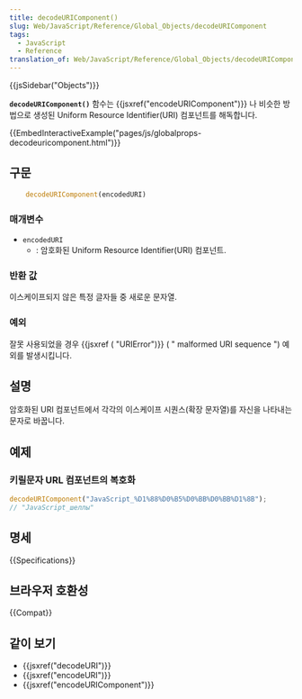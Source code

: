 ```yaml
---
title: decodeURIComponent()
slug: Web/JavaScript/Reference/Global_Objects/decodeURIComponent
tags:
  - JavaScript
  - Reference
translation_of: Web/JavaScript/Reference/Global_Objects/decodeURIComponent
---
```

{{jsSidebar("Objects")}}

**`decodeURIComponent()`** 함수는 {{jsxref("encodeURIComponent")}} 나 비슷한 방법으로 생성된 Uniform Resource Identifier(URI) 컴포넌트를 해독합니다.

{{EmbedInteractiveExample("pages/js/globalprops-decodeuricomponent.html")}}

## 구문

```js
    decodeURIComponent(encodedURI)
```

### 매개변수

- `encodedURI`
  - : 암호화된 Uniform Resource Identifier(URI) 컴포넌트.

### 반환 값

이스케이프되지 않은 특정 글자들 중 새로운 문자열.

### 예외

잘못 사용되었을 경우 {{jsxref ( "URIError")}} ( " malformed URI sequence ") 예외를 발생시킵니다.

## 설명

암호화된 URI 컴포넌트에서 각각의 이스케이프 시퀀스(확장 문자열)를 자신을 나타내는 문자로 바꿉니다.

## 예제

### 키릴문자 URL 컴포넌트의 복호화

```js
decodeURIComponent("JavaScript_%D1%88%D0%B5%D0%BB%D0%BB%D1%8B");
// "JavaScript_шеллы"
```

## 명세

{{Specifications}}

## 브라우저 호환성

{{Compat}}

## 같이 보기

- {{jsxref("decodeURI")}}
- {{jsxref("encodeURI")}}
- {{jsxref("encodeURIComponent")}}
